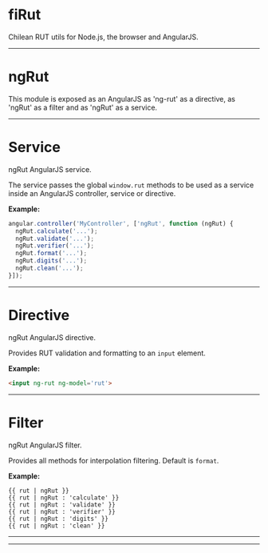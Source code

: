 # fiRut

Chilean RUT utils for Node.js, the browser and AngularJS.



* * *


# ngRut

This module is exposed as an AngularJS as 'ng-rut' as a
directive, as 'ngRut' as a filter and as 'ngRut' as a service.



* * *


# Service

ngRut AngularJS service.

The service passes the global `window.rut` methods to be used as a service
inside an AngularJS controller, service or directive.



**Example:**
```js
angular.controller('MyController', ['ngRut', function (ngRut) {
  ngRut.calculate('...');
  ngRut.validate('...');
  ngRut.verifier('...');
  ngRut.format('...');
  ngRut.digits('...');
  ngRut.clean('...');
}]);
```

* * *


# Directive

ngRut AngularJS directive.

Provides RUT validation and formatting to an `input` element.

**Example:**

```html
<input ng-rut ng-model='rut'>
```



* * *


# Filter

ngRut AngularJS filter.

Provides all methods for interpolation filtering. Default is `format`.

**Example:**

```text
{{ rut | ngRut }}
{{ rut | ngRut : 'calculate' }}
{{ rut | ngRut : 'validate' }}
{{ rut | ngRut : 'verifier' }}
{{ rut | ngRut : 'digits' }}
{{ rut | ngRut : 'clean' }}
```



* * *


* * *










